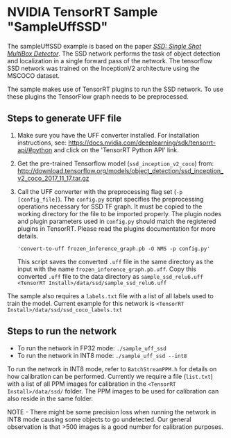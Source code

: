 # NVIDIA TensorRT Sample "SampleUffSSD"

The sampleUffSSD example is based on the paper  [_SSD: Single Shot MultiBox
Detector_](https://arxiv.org/abs/1512.02325). The SSD network performs the
task of object detection and localization in a single forward pass of the network.
The tensorflow SSD network was trained on the InceptionV2 architecture using
the MSCOCO dataset.

The sample makes use of TensorRT plugins to run the SSD network. To use these
plugins the TensorFlow graph needs to be preprocessed.

## Steps to generate UFF file

1.  Make sure you have the UFF converter installed. For installation instructions, see:
    https://docs.nvidia.com/deeplearning/sdk/tensorrt-api/#python and click on the 'TensorRT Python API' link.

2.  Get the pre-trained Tensorflow model (`ssd_inception_v2_coco`) from:
    http://download.tensorflow.org/models/object_detection/ssd_inception_v2_coco_2017_11_17.tar.gz

3.  Call the UFF converter with the preprocessing flag set (`-p [config_file]`).
    The `config.py` script specifies the preprocessing operations necessary for SSD TF graph.
    It must be copied to the working directory for the file to be imported properly.
    The plugin nodes and plugin parameters used in `config.py` should match the registered plugins
    in TensorRT. Please read the plugins documentation for more details.

        'convert-to-uff frozen_inference_graph.pb -O NMS -p config.py'

    This script saves the converted `.uff` file in the same directory as the input with
    the name `frozen_inference_graph.pb.uff`. Copy this converted `.uff` file to the
    data directory as `sample_ssd_relu6.uff <TensorRT Install>/data/ssd/sample_ssd_relu6.uff`

The sample also requires a `labels.txt` file with a list of all labels used to
train the model. Current example for this network is `<TensorRT Install>/data/ssd/ssd_coco_labels.txt`

## Steps to run the network

* To run the network in FP32 mode: `./sample_uff_ssd`
* To run the network in INT8 mode: `./sample_uff_ssd --int8`

To run the network in INT8 mode, refer to `BatchStreamPPM.h` for details on how
calibration can be performed. Currently we require a file (`list.txt`) with
a list of all PPM images for calibration in the `<TensorRT Install>/data/ssd/` folder.
The PPM images to be used for calibration can also reside in the same folder.

NOTE - There might be some precision loss when running the network in INT8
mode causing some objects to go undetected. Our general observation is
that >500 images is a good number for calibration purposes.
